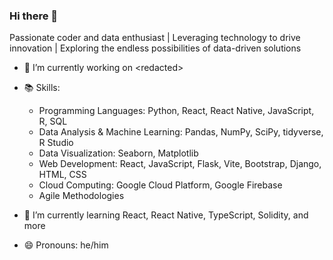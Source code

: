 ### Hi there 👋

Passionate coder and data enthusiast | Leveraging technology to drive innovation | Exploring the endless possibilities of data-driven solutions

- 🔭 I’m currently working on \<redacted\>

- 📚 Skills:

    - Programming Languages: Python, React, React Native, JavaScript, R, SQL
    - Data Analysis & Machine Learning: Pandas, NumPy, SciPy, tidyverse, R Studio
    - Data Visualization: Seaborn, Matplotlib
    - Web Development: React, JavaScript, Flask, Vite, Bootstrap, Django, HTML, CSS
    - Cloud Computing: Google Cloud Platform, Google Firebase
    - Agile Methodologies
      
- 🌱 I’m currently learning React, React Native, TypeScript, Solidity, and more

- 😄 Pronouns: he/him

<!--
- 📫 How to reach me: 
- 💬 Ask me about ...
-->
